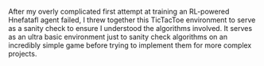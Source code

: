 After my overly complicated first attempt at training an RL-powered Hnefatafl agent failed, I threw together this TicTacToe environment to serve as a sanity check to ensure I understood the algorithms involved.
It serves as an ultra basic environment just to sanity check algorithms on an incredibly simple game before trying to implement them for more complex projects.
